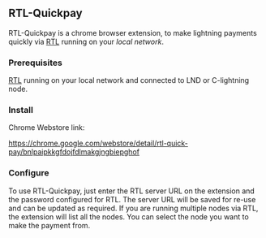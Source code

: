 ## RTL-Quickpay
RTL-Quickpay is a chrome browser extension, to make lightning payments quickly via [RTL](https://github.com/ShahanaFarooqui/RTL) running on your *local network*.

### Prerequisites
[RTL](https://github.com/ShahanaFarooqui/RTL) running on your local network and connected to LND or C-lightning node.

### Install
Chrome Webstore link:

https://chrome.google.com/webstore/detail/rtl-quick-pay/bnlpaipkkgfdojfdlmakgjngbiepghof

### Configure
To use RTL-Quickpay, just enter the RTL server URL on the extension and the password configured for RTL.
The server URL will be saved for re-use and can be updated as required.
If you are running multiple nodes via RTL, the extension will list all the nodes. You can select the node you want to make the payment from.
